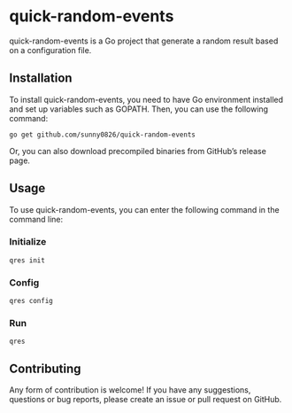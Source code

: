 # quick-random-events

quick-random-events is a Go project that generate a random result based on a configuration file.

## Installation

To install quick-random-events, you need to have Go environment installed and set up variables such as GOPATH. Then, you can use the following command:

```console
go get github.com/sunny0826/quick-random-events
```

Or, you can also download precompiled binaries from GitHub’s release page.

## Usage

To use quick-random-events, you can enter the following command in the command line:


### Initialize

```console
qres init
```

### Config

```console
qres config
```

### Run

```console
qres
```

## Contributing

Any form of contribution is welcome! If you have any suggestions, questions or bug reports, please create an issue or pull request on GitHub.